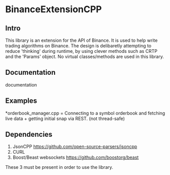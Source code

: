 # BinanceExtensionCPP

## Intro 

This library is an extension for the API of Binance. It is used to help write trading algorithms on Binance. 
The design is delibaretly attempting to reduce 'thinking' during runtime, by using clever methods such as CRTP and the 'Params' object. 
No virtual classes/methods are used in this library.

## Documentation

documentation

## Examples
*orderbook_manager.cpp = Connecting to a symbol orderbook and fetching live data + getting initial snap via REST. (not thread-safe)

## Dependencies

1. JsonCPP https://github.com/open-source-parsers/jsoncpp
2. CURL 
3. Boost/Beast websockets https://github.com/boostorg/beast

These 3 must be present in order to use the library.
